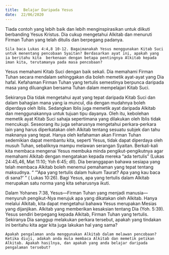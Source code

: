 ```yaml
---
title:  Belajar Daripada Yesus
date:  22/06/2020
---
```


Tiada contoh yang lebih baik dan lebih menginspirasikan untuk diikuti berbanding Yesus Kristus. Dia cukup mengetahui Alkitab dan  menuruti Firman Tuhan yang telah ditulis dan berpegang padanya.

`Sila baca Lukas 4:4,8 10-12. Bagaimanakah Yesus menggunakan Kitab Suci untuk menentang pencobaan Syaitan? Berdasarkan ayat ini, apakah yang ia beritahu kita  berkenaan dengan betapa pentingnya Alkitab kepada iman kita, terutamanya pada masa pencobaan?`

Yesus memahami Kitab Suci dengan baik sekali. Dia memahami Firman Tuhan secara mendalam sehinggakan dia boleh memetik ayat-ayat yang Dia hafal. Kefahaman Firman Tuhan yang tertulis semestinya berpunca daripada masa yang diluangkan bersama Tuhan dalam mempelajari Kitab Suci.

Sekiranya Dia tidak mengetahui ayat yang tepat daripada Kitab Suci dan dalam bahagian mana yang ia muncul, dia dengan mudahnya boleh diperdaya oleh Iblis. Sedangkan Iblis juga memetik ayat daripada Alkitab dan menggunakannya untuk tujuan tipu dayanya. Oleh itu, kebolehan memetik ayat Kitab Suci sahaja sepertimana yang dilakukan oleh Iblis tidak mencukupi. Seseorang itu juga seharusnya mengetahui perkara-perkara lain yang harus diperkatakan oleh Alkitab tentang sesuatu subjek dan tahu maknanya yang tepat. Hanya oleh kefahaman akan Firman Tuhan sedemikian dapat membantu kita, seperti Yesus, tidak dapat diperdaya oleh musuh Tuhan, sebaliknya mampu melawan serangan Syaitan. Berkali-kali kita membaca mengenai Yesus membuka minda pengikut-pengikutnya agar memahami Alkitab dengan mengatakan kepada mereka  “ada tertulis” (Lukas 24:45,46, Mat 11:10; Yoh 6:45; dll). Dia beranggapan bahawa sesiapa yang telah membaca Alkitab boleh menemui pemahaman yang tepat tentang maksudnya. “ ‘"Apa yang tertulis dalam hukum Taurat? Apa yang kau baca di sana?’ ” ( Lukas 10:26). Bagi Yesus, apa yang tertulis dalam Alkitab merupakan satu norma yang kita seharusnya ikuti.

Dalam Yohanes 7:38, Yesus—Firman Tuhan yang menjadi manusia—menyuruh pengikut-Nya merujuk apa yang dikatakan oleh Alkitab. Hanya melalui Alkitab, kita dapat mengetahui bahawa Yesus merupakan Mesias yang dijanjikan. Alkitab yang memberikan kesaksian tentang Dia (Yoh. 5:39). Yesus sendiri berpegang kepada Alkitab, Firman Tuhan yang tertulis. Sekiranya Dia sanggup melakukan perkara tersebut, apakah yang  tindakan ini beritahu kita agar kita juga lakukan hal yang sama?

`Apakah pengalaman anda menggunakan Alkitab dalam melawan pencobaan? Ketika diuji, adakah anda mula membaca Alkitab dan memetik petikan Alkitab. Apakah hasilnya, dan apakah yang anda belajar daripada pengalaman tersebut?`